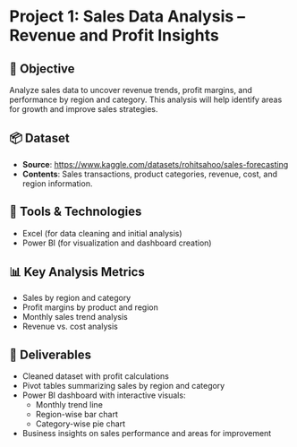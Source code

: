 # Project 1: Sales Data Analysis – Revenue and Profit Insights

## 🧠 Objective
Analyze sales data to uncover revenue trends, profit margins, and performance by region and category. This analysis will help identify areas for growth and improve sales strategies.

## 📦 Dataset
- **Source**: https://www.kaggle.com/datasets/rohitsahoo/sales-forecasting 
- **Contents**: Sales transactions, product categories, revenue, cost, and region information.

## 🧰 Tools & Technologies
- Excel (for data cleaning and initial analysis)  
- Power BI (for visualization and dashboard creation)

## 📊 Key Analysis Metrics
- Sales by region and category  
- Profit margins by product and region  
- Monthly sales trend analysis  
- Revenue vs. cost analysis

## 🎯 Deliverables
- Cleaned dataset with profit calculations  
- Pivot tables summarizing sales by region and category  
- Power BI dashboard with interactive visuals:
  - Monthly trend line  
  - Region-wise bar chart  
  - Category-wise pie chart  
- Business insights on sales performance and areas for improvement

